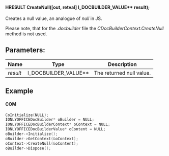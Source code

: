#### HRESULT CreateNull(\[out, retval] I\_DOCBUILDER\_VALUE\*\* result);

Creates a null value, an analogue of *null* in JS.

Please note, that for the *.docbuilder* file the *CDocBuilderContext.CreateNull* method is not used.

## Parameters:

| Name     | Type                     | Description              |
| -------- | ------------------------ | ------------------------ |
| *result* | I\_DOCBUILDER\_VALUE\*\* | The returned null value. |

## Example

#### COM

```c++
CoInitialize(NULL);
IONLYOFFICEDocBuilder* oBuilder = NULL;
IONLYOFFICEDocBuilderContext* oContext = NULL;
IONLYOFFICEDocBuilderValue* oContent = NULL;
oBuilder->Initialize();
oBuilder->GetContext(&oContext);
oContext->CreateNull(&oContent);
oBuilder->Dispose();
```
